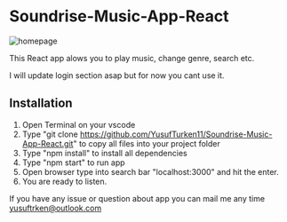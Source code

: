# Soundrise-Music-App-React
![homepage](https://user-images.githubusercontent.com/72615744/227899583-c6674f31-419f-4d2b-b39b-2720388403d8.PNG)

This React app alows you to play music, change genre, search etc.

I will update login section asap but for now you cant use it.


Installation
-----------
1. Open Terminal on your vscode
2. Type "git clone https://github.com/YusufTurken11/Soundrise-Music-App-React.git" to copy all files into your project folder
3. Type "npm install" to install all dependencies
4. Type "npm start" to run app
5. Open browser type into search bar "localhost:3000" and hit the enter.
6. You are ready to listen.

If you have any issue or question about app you can mail me any time yusuftrken@outlook.com
